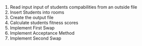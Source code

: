 
1. Read input input of students compabilities from an outside file
2. Insert Students into rooms
3. Create the output file
4. Calculate students fitness scores
5. Implement First Swap
6. Implement Acceptance Method
7. Implement Second Swap


